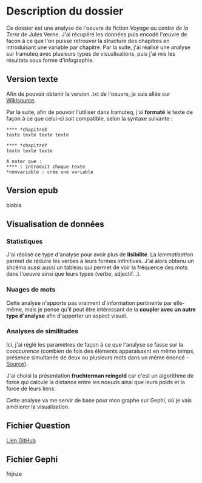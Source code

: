 # Description du dossier

Ce dossier est une analyse de l'oeuvre de fiction *Voyage au centre de la Terre* de Jules Verne. J'ai récupéré les données puis encodé l'œuvre de façon à ce que l'on puisse retrouver la structure des chapitres en introduisant une variable par chapitre. Par la suite, j'ai réalisé une analyse sur Iramuteq avec plusieurs types de visualisations, puis j'ai mis les résultats sous forme d'infographie.

## Version texte

Afin de pouvoir obtenir la version .txt de l'oeuvre, je suis allée sur [Wikisource](https://fr.wikisource.org/wiki/Voyage_au_centre_de_la_Terre/Texte_entier).

Par la suite, afin de pouvoir l'utiliser dans Iramuteq, j'ai __formaté__ le texte de façon à ce que celui-ci soit compatible, selon la syntaxe suivante :

~~~~
**** *chapitreX
texte texte texte texte

**** *chapitreY
texte texte texte

A noter que :
**** : introduit chaque texte
*nomvariable : crée une variable
~~~~

## Version epub

blabla

## Visualisation de données

### Statistiques

J'ai réalisé ce type d'analyse pour avoir plus de __lisibilité__. La *lemmatisation* permet de réduire les verbes à leurs formes infinitives. J'ai alors obtenu un shcéma aussi aussi un tableau qui permet de voir la fréquence des mots dans l'oeuvre ainsi que leurs types (verbe, adjectif...).

### Nuages de mots

Cette analyse n'apporte pas vraiment d'information pertinente par elle-même, mais je pense qu'il peut être intéressant de la __coupler avec un autre type d'analyse__ afin d'apporter un aspect visuel.

### Analyses de similitudes

Ici, j'ai réglé les paramètres de façon à ce que l'analyse se fasse sur la *cooccurence* (combien de fois des éléments apparaissent en même temps, présence simultanée de deux ou plusieurs mots dans un même énoncé - [Source](https://fr.wikipedia.org/wiki/Cooccurrence)). 

J'ai choisi la présentation __fruchterman reingold__ car c'est un algorithme de force qui calcule la distance entre les noeuds ainsi que leurs poids et la force de leurs liens.

Cette analyse va me servir de base pour mon graphe sur Gephi, où je vais améliorer la visualisation.

## Fichier Question

[Lien GitHub](https://github.com/belzepaf/Melanie_AUBRY_voyageaucentredelaterre/blob/master/question.md)

## Fichier Gephi

fnjnze
